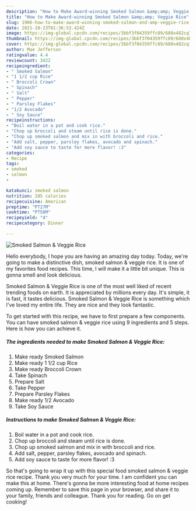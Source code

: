 ```yaml
---
description: "How to Make Award-winning Smoked Salmon &amp;amp; Veggie Rice"
title: "How to Make Award-winning Smoked Salmon &amp;amp; Veggie Rice"
slug: 1906-how-to-make-award-winning-smoked-salmon-and-amp-veggie-rice
date: 2021-10-23T01:36:53.424Z
image: https://img-global.cpcdn.com/recipes/3bbf3f04359ffc89/680x482cq70/smoked-salmon-veggie-rice-recipe-main-photo.jpg
thumbnail: https://img-global.cpcdn.com/recipes/3bbf3f04359ffc89/680x482cq70/smoked-salmon-veggie-rice-recipe-main-photo.jpg
cover: https://img-global.cpcdn.com/recipes/3bbf3f04359ffc89/680x482cq70/smoked-salmon-veggie-rice-recipe-main-photo.jpg
author: Mae Jefferson
ratingvalue: 4.4
reviewcount: 3422
recipeingredient:
- " Smoked Salmon"
- "1 1/2 cup Rice"
- " Broccoli Crown"
- " Spinach"
- " Salt"
- " Pepper"
- " Parsley Flakes"
- "1/2 Avocado"
- " Soy Sauce"
recipeinstructions:
- "Boil water in a pot and cook rice."
- "Chop up broccoli and steam until rice is done."
- "Chop up smoked salmon and mix in with broccoli and rice."
- "Add salt, pepper, parsley flakes, avocado and spinach."
- "Add soy sauce to taste for more flavor! :3"
categories:
- Recipe
tags:
- smoked
- salmon
- 

katakunci: smoked salmon  
nutrition: 285 calories
recipecuisine: American
preptime: "PT27M"
cooktime: "PT58M"
recipeyield: "4"
recipecategory: Dinner

---
```



![Smoked Salmon &amp; Veggie Rice](https://img-global.cpcdn.com/recipes/3bbf3f04359ffc89/680x482cq70/smoked-salmon-veggie-rice-recipe-main-photo.jpg)

Hello everybody, I hope you are having an amazing day today. Today, we're going to make a distinctive dish, smoked salmon &amp; veggie rice. It is one of my favorites food recipes. This time, I will make it a little bit unique. This is gonna smell and look delicious.



Smoked Salmon &amp; Veggie Rice is one of the most well liked of recent trending foods on earth. It is appreciated by millions every day. It's simple, it is fast, it tastes delicious. Smoked Salmon &amp; Veggie Rice is something which I've loved my entire life. They are nice and they look fantastic.


To get started with this recipe, we have to first prepare a few components. You can have smoked salmon &amp; veggie rice using 9 ingredients and 5 steps. Here is how you can achieve it.

<!--inarticleads1-->

##### The ingredients needed to make Smoked Salmon &amp; Veggie Rice:

1. Make ready  Smoked Salmon
1. Make ready 1 1/2 cup Rice
1. Make ready  Broccoli Crown
1. Take  Spinach
1. Prepare  Salt
1. Take  Pepper
1. Prepare  Parsley Flakes
1. Make ready 1/2 Avocado
1. Take  Soy Sauce




<!--inarticleads2-->

##### Instructions to make Smoked Salmon &amp; Veggie Rice:

1. Boil water in a pot and cook rice.
1. Chop up broccoli and steam until rice is done.
1. Chop up smoked salmon and mix in with broccoli and rice.
1. Add salt, pepper, parsley flakes, avocado and spinach.
1. Add soy sauce to taste for more flavor! :3




So that's going to wrap it up with this special food smoked salmon &amp; veggie rice recipe. Thank you very much for your time. I am confident you can make this at home. There's gonna be more interesting food at home recipes coming up. Remember to save this page in your browser, and share it to your family, friends and colleague. Thank you for reading. Go on get cooking!
